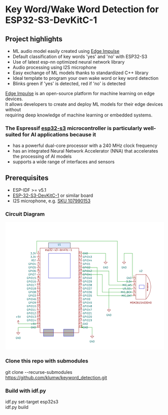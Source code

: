 # Key Word/Wake Word Detection for ESP32-S3-DevKitC-1

## Project highlights

* ML audio model easily created using [Edge Impulse](https://edgeimpulse.com/)
* Default classification of key words 'yes' and 'no' with ESP32-S3
* Use of latest esp-nn optimized neural network library
* Audio processing using I2S microphone
* Easy exchange of ML models thanks to standardized C++ library
* Ideal template to program your own wake word or key word detection
* Blinks green if 'yes' is detected, red if 'no' is detected

[Edge Impulse](https://edgeimpulse.com/) is an open-source platform for machine learning on edge devices.  
It allows developers to create and deploy ML models for their edge devices without  
requiring deep knowledge of machine learning or embedded systems.  

### The Espressif [esp32-s3](https://www.espressif.com/sites/default/files/documentation/esp32-s3_datasheet_en.pdf) microcontroller is particularly well-suited for AI applications because it

* has a powerful dual-core processor with a 240 MHz clock frequency
* has an integrated Neural Network Accelerator (NNA) that accelerates the processing of AI models
* supports a wide range of interfaces and sensors

## Prerequisites

* ESP-IDF >= v5.1
* [ESP-32-S3-DevKitC-1](https://docs.espressif.com/projects/esp-idf/en/latest/esp32s3/hw-reference/esp32s3/user-guide-devkitc-1.html) or similar board
* I2S microphone, e.g. [SKU 107990153](https://www.seeedstudio.com/Sipeed-I2S-Mic-for-MAIX-Dev-Boards-p-2887.html)

### Circuit Diagram

<img src="./docs/circuit_esp32-s3-devkitc-1.svg" width="500" height="400">

### Clone this repo with submodules

git clone --recurse-submodules https://github.com/klumw/keyword_detection.git

### Build with idf.py
idf.py set-target esp32s3  
idf.py build
